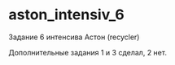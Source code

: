 # aston_intensiv_6
Задание 6 интенсива Астон (recycler)

Дополнительные задания 1 и 3 сделал, 2 нет.